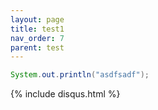 ```yaml
---
layout: page
title: test1
nav_order: 7
parent: test
---
```



```java
System.out.println("asdfsadf");
```

{% include disqus.html %}
